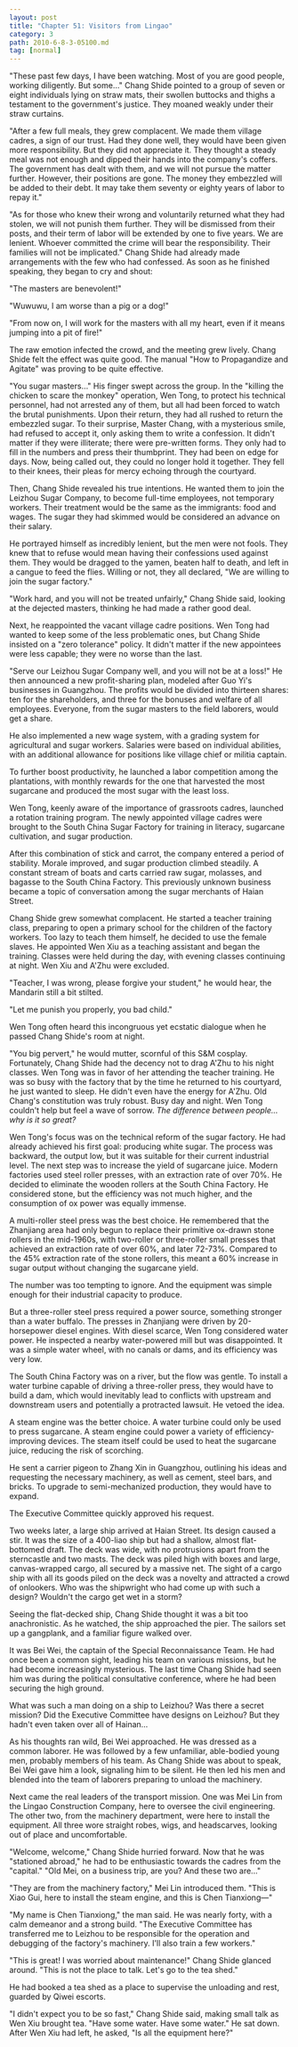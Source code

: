 ```yaml
---
layout: post
title: "Chapter 51: Visitors from Lingao"
category: 3
path: 2010-6-8-3-05100.md
tag: [normal]
---
```


"These past few days, I have been watching. Most of you are good people, working diligently. But some…" Chang Shide pointed to a group of seven or eight individuals lying on straw mats, their swollen buttocks and thighs a testament to the government's justice. They moaned weakly under their straw curtains.

"After a few full meals, they grew complacent. We made them village cadres, a sign of our trust. Had they done well, they would have been given more responsibility. But they did not appreciate it. They thought a steady meal was not enough and dipped their hands into the company's coffers. The government has dealt with them, and we will not pursue the matter further. However, their positions are gone. The money they embezzled will be added to their debt. It may take them seventy or eighty years of labor to repay it."

"As for those who knew their wrong and voluntarily returned what they had stolen, we will not punish them further. They will be dismissed from their posts, and their term of labor will be extended by one to five years. We are lenient. Whoever committed the crime will bear the responsibility. Their families will not be implicated." Chang Shide had already made arrangements with the few who had confessed. As soon as he finished speaking, they began to cry and shout:

"The masters are benevolent!"

"Wuwuwu, I am worse than a pig or a dog!"

"From now on, I will work for the masters with all my heart, even if it means jumping into a pit of fire!"

The raw emotion infected the crowd, and the meeting grew lively. Chang Shide felt the effect was quite good. The manual "How to Propagandize and Agitate" was proving to be quite effective.

"You sugar masters…" His finger swept across the group. In the "killing the chicken to scare the monkey" operation, Wen Tong, to protect his technical personnel, had not arrested any of them, but all had been forced to watch the brutal punishments. Upon their return, they had all rushed to return the embezzled sugar. To their surprise, Master Chang, with a mysterious smile, had refused to accept it, only asking them to write a confession. It didn't matter if they were illiterate; there were pre-written forms. They only had to fill in the numbers and press their thumbprint. They had been on edge for days. Now, being called out, they could no longer hold it together. They fell to their knees, their pleas for mercy echoing through the courtyard.

Then, Chang Shide revealed his true intentions. He wanted them to join the Leizhou Sugar Company, to become full-time employees, not temporary workers. Their treatment would be the same as the immigrants: food and wages. The sugar they had skimmed would be considered an advance on their salary.

He portrayed himself as incredibly lenient, but the men were not fools. They knew that to refuse would mean having their confessions used against them. They would be dragged to the yamen, beaten half to death, and left in a cangue to feed the flies. Willing or not, they all declared, "We are willing to join the sugar factory."

"Work hard, and you will not be treated unfairly," Chang Shide said, looking at the dejected masters, thinking he had made a rather good deal.

Next, he reappointed the vacant village cadre positions. Wen Tong had wanted to keep some of the less problematic ones, but Chang Shide insisted on a "zero tolerance" policy. It didn't matter if the new appointees were less capable; they were no worse than the last.

"Serve our Leizhou Sugar Company well, and you will not be at a loss!" He then announced a new profit-sharing plan, modeled after Guo Yi's businesses in Guangzhou. The profits would be divided into thirteen shares: ten for the shareholders, and three for the bonuses and welfare of all employees. Everyone, from the sugar masters to the field laborers, would get a share.

He also implemented a new wage system, with a grading system for agricultural and sugar workers. Salaries were based on individual abilities, with an additional allowance for positions like village chief or militia captain.

To further boost productivity, he launched a labor competition among the plantations, with monthly rewards for the one that harvested the most sugarcane and produced the most sugar with the least loss.

Wen Tong, keenly aware of the importance of grassroots cadres, launched a rotation training program. The newly appointed village cadres were brought to the South China Sugar Factory for training in literacy, sugarcane cultivation, and sugar production.

After this combination of stick and carrot, the company entered a period of stability. Morale improved, and sugar production climbed steadily. A constant stream of boats and carts carried raw sugar, molasses, and bagasse to the South China Factory. This previously unknown business became a topic of conversation among the sugar merchants of Haian Street.

Chang Shide grew somewhat complacent. He started a teacher training class, preparing to open a primary school for the children of the factory workers. Too lazy to teach them himself, he decided to use the female slaves. He appointed Wen Xiu as a teaching assistant and began the training. Classes were held during the day, with evening classes continuing at night. Wen Xiu and A'Zhu were excluded.

"Teacher, I was wrong, please forgive your student," he would hear, the Mandarin still a bit stilted.

"Let me punish you properly, you bad child."

Wen Tong often heard this incongruous yet ecstatic dialogue when he passed Chang Shide's room at night.

"You big pervert," he would mutter, scornful of this S&M cosplay. Fortunately, Chang Shide had the decency not to drag A'Zhu to his night classes. Wen Tong was in favor of her attending the teacher training. He was so busy with the factory that by the time he returned to his courtyard, he just wanted to sleep. He didn't even have the energy for A'Zhu. Old Chang's constitution was truly robust. Busy day and night. Wen Tong couldn't help but feel a wave of sorrow. *The difference between people… why is it so great?*

Wen Tong's focus was on the technical reform of the sugar factory. He had already achieved his first goal: producing white sugar. The process was backward, the output low, but it was suitable for their current industrial level. The next step was to increase the yield of sugarcane juice. Modern factories used steel roller presses, with an extraction rate of over 70%. He decided to eliminate the wooden rollers at the South China Factory. He considered stone, but the efficiency was not much higher, and the consumption of ox power was equally immense.

A multi-roller steel press was the best choice. He remembered that the Zhanjiang area had only begun to replace their primitive ox-drawn stone rollers in the mid-1960s, with two-roller or three-roller small presses that achieved an extraction rate of over 60%, and later 72-73%. Compared to the 45% extraction rate of the stone rollers, this meant a 60% increase in sugar output without changing the sugarcane yield.

The number was too tempting to ignore. And the equipment was simple enough for their industrial capacity to produce.

But a three-roller steel press required a power source, something stronger than a water buffalo. The presses in Zhanjiang were driven by 20-horsepower diesel engines. With diesel scarce, Wen Tong considered water power. He inspected a nearby water-powered mill but was disappointed. It was a simple water wheel, with no canals or dams, and its efficiency was very low.

The South China Factory was on a river, but the flow was gentle. To install a water turbine capable of driving a three-roller press, they would have to build a dam, which would inevitably lead to conflicts with upstream and downstream users and potentially a protracted lawsuit. He vetoed the idea.

A steam engine was the better choice. A water turbine could only be used to press sugarcane. A steam engine could power a variety of efficiency-improving devices. The steam itself could be used to heat the sugarcane juice, reducing the risk of scorching.

He sent a carrier pigeon to Zhang Xin in Guangzhou, outlining his ideas and requesting the necessary machinery, as well as cement, steel bars, and bricks. To upgrade to semi-mechanized production, they would have to expand.

The Executive Committee quickly approved his request.

Two weeks later, a large ship arrived at Haian Street. Its design caused a stir. It was the size of a 400-liao ship but had a shallow, almost flat-bottomed draft. The deck was wide, with no protrusions apart from the sterncastle and two masts. The deck was piled high with boxes and large, canvas-wrapped cargo, all secured by a massive net. The sight of a cargo ship with all its goods piled on the deck was a novelty and attracted a crowd of onlookers. Who was the shipwright who had come up with such a design? Wouldn't the cargo get wet in a storm?

Seeing the flat-decked ship, Chang Shide thought it was a bit too anachronistic. As he watched, the ship approached the pier. The sailors set up a gangplank, and a familiar figure walked over.

It was Bei Wei, the captain of the Special Reconnaissance Team. He had once been a common sight, leading his team on various missions, but he had become increasingly mysterious. The last time Chang Shide had seen him was during the political consultative conference, where he had been securing the high ground.

What was such a man doing on a ship to Leizhou? Was there a secret mission? Did the Executive Committee have designs on Leizhou? But they hadn't even taken over all of Hainan…

As his thoughts ran wild, Bei Wei approached. He was dressed as a common laborer. He was followed by a few unfamiliar, able-bodied young men, probably members of his team. As Chang Shide was about to speak, Bei Wei gave him a look, signaling him to be silent. He then led his men and blended into the team of laborers preparing to unload the machinery.

Next came the real leaders of the transport mission. One was Mei Lin from the Lingao Construction Company, here to oversee the civil engineering. The other two, from the machinery department, were here to install the equipment. All three wore straight robes, wigs, and headscarves, looking out of place and uncomfortable.

"Welcome, welcome," Chang Shide hurried forward. Now that he was "stationed abroad," he had to be enthusiastic towards the cadres from the "capital." "Old Mei, on a business trip, are you? And these two are…"

"They are from the machinery factory," Mei Lin introduced them. "This is Xiao Gui, here to install the steam engine, and this is Chen Tianxiong—"

"My name is Chen Tianxiong," the man said. He was nearly forty, with a calm demeanor and a strong build. "The Executive Committee has transferred me to Leizhou to be responsible for the operation and debugging of the factory's machinery. I'll also train a few workers."

"This is great! I was worried about maintenance!" Chang Shide glanced around. "This is not the place to talk. Let's go to the tea shed."

He had booked a tea shed as a place to supervise the unloading and rest, guarded by Qiwei escorts.

"I didn't expect you to be so fast," Chang Shide said, making small talk as Wen Xiu brought tea. "Have some water. Have some water." He sat down. After Wen Xiu had left, he asked, "Is all the equipment here?"